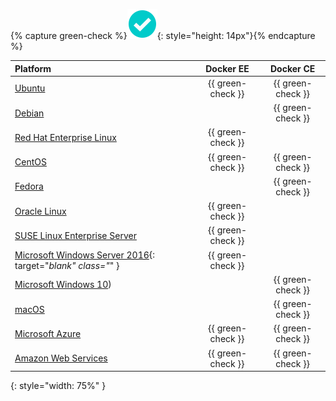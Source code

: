 {% capture green-check %}![yes](/engine/installation/images/green-check.svg){: style="height: 14px"}{% endcapture %}

| Platform                                                                             | Docker EE         | Docker CE         |
|:-------------------------------------------------------------------------------------|:-----------------:|:-----------------:|
| [Ubuntu](linux/ubuntulinux.md)                                                       | {{ green-check }} | {{ green-check }} |
| [Debian](linux/debian.md)                                                            |                   | {{ green-check }} |
| [Red Hat Enterprise Linux](linux/rhel.md)                                            | {{ green-check }} |                   |
| [CentOS](linux/centos.md)                                                            | {{ green-check }} | {{ green-check }} |
| [Fedora](linux/fedora.md)                                                            |                   | {{ green-check }} |
| [Oracle Linux](linux/oracle.md)                                                      | {{ green-check }} |                   |
| [SUSE Linux Enterprise Server](linux/suse.md)                                        | {{ green-check }} |                   |
| [Microsoft Windows Server 2016](https://docs.microsoft.com/en-us/virtualization/windowscontainers/quick-start/quick-start-windows-server){: target="_blank" class="_" } | {{ green-check }} |                   |
| [Microsoft Windows 10](/docker-for-windows/))                                        |                   | {{ green-check }} |
| [macOS](/docker-for-mac/)                                                            |                   | {{ green-check }} |
| [Microsoft Azure](/docker-cloud/infrastructure/link-aws.md)                          | {{ green-check }} | {{ green-check }} |
| [Amazon Web Services](/docker-cloud/infrastructure/link-aws.md)                      | {{ green-check }} | {{ green-check }} |
{: style="width: 75%" }
